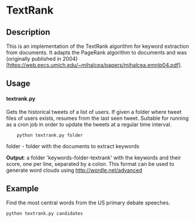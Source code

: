 # TextRank

## Description

This is an implementation of the TextRank algorithm for keyword extraction from documents. It adapts the PageRank algorithm to documents and was (originally published in 2004)[https://web.eecs.umich.edu/~mihalcea/papers/mihalcea.emnlp04.pdf].

## Usage

#### textrank.py

Gets the historical tweets of a list of users. If given a folder where tweet files of users exists, resumes from the last seen tweet. Suitable for running as a cron job in order to update the tweets at a regular time interval.

        python textrank.py folder

folder - folder with the documents to extract keywords

**Output**: a folder 'keywords-folder-textrank' with the keywords and their score, one per line, separated by a colon. This format can be used to generate word clouds using http://wordle.net/advanced

## Example 

Find the most central words from the US primary debate speeches.
	
	python textrank.py candidates

